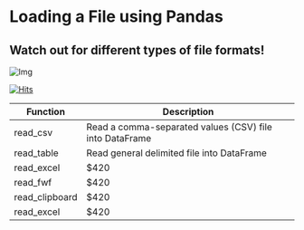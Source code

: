 # Loading a File using Pandas
## Watch out for different types of file formats!

![Img](https://images.unsplash.com/photo-1504711331083-9c895941bf81?ixlib=rb-4.0.3&ixid=M3wxMjA3fDB8MHxwaG90by1wYWdlfHx8fGVufDB8fHx8fA%3D%3D&auto=format&fit=crop&w=2070&q=80)

[![Hits](https://hits.seeyoufarm.com/api/count/incr/badge.svg?url=https%3A%2F%2Fgithub.com%2FTanu-N-Prabhu%2FPython%2Fblob%2Fmaster%2Fdata_load.md&count_bg=%2379C83D&title_bg=%23555555&icon=&icon_color=%23E7E7E7&title=hits&edge_flat=false)](https://hits.seeyoufarm.com)

| Function    | Description |
| -------- | ------- |
| read_csv  | Read a comma-separated values (CSV) file into DataFrame   |
| read_table | Read general delimited file into DataFrame   |
| read_excel    | $420    |
| read_fwf    | $420    |
| read_clipboard    | $420    |
| read_excel    | $420    |

